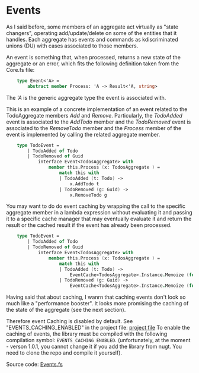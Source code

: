 # Events

As I said before, some members of an aggregate act virtually as "state changers", operating add/update/delete on some of the entities that it handles.
Each aggregate has events and commands as kdiscriminated unions (DU) with cases associated to those members.

An event is something that, when processed, returns a new state of the aggregate or an error, which fits the following definition taken from the Core.fs file:

```FSharp
    type Event<'A> =
        abstract member Process: 'A -> Result<'A, string>
```
The _'A_ is the generic aggregate type the event is associated with.

This is an example of a concrete implementation of an event related to the TodoAggregate members _Add_ and _Remove_.
Particularly, the _TodoAdded_ event is associated to the _AddTodo_ member and the _TodoRemoved_ event is associated to the _RemoveTodo_ member and the _Process_ member of the event is implemented by calling the related aggregate member.

```Fsharp
    type TodoEvent =
        | TodoAdded of Todo
        | TodoRemoved of Guid
            interface Event<TodosAggregate> with
                member this.Process (x: TodosAggregate ) =
                    match this with
                    | TodoAdded (t: Todo) -> 
                        x.AddTodo t
                    | TodoRemoved (g: Guid) -> 
                        x.RemoveTodo g

```
You may want to do do event caching by wrapping the call to the specific aggregate member in a lambda expression without evaluating it and passing it to a specific cache manager that may eventually evaluate it and return the result or the cached result if the event has already been processed.

```Fsharp
    type TodoEvent =
        | TodoAdded of Todo
        | TodoRemoved of Guid
            interface Event<TodosAggregate> with
                member this.Process (x: TodosAggregate ) =
                    match this with
                    | TodoAdded (t: Todo) -> 
                        EventCache<TodosAggregate>.Instance.Memoize (fun () -> x.AddTodo t) (x, [TodoAdded t]) 
                    | TodoRemoved (g: Guid) -> 
                        EventCache<TodosAggregate>.Instance.Memoize (fun () -> x.RemoveTodo g) (x, [TodoRemoved t]) 
```

Having said that about caching, I wanrn that caching events don't look so much like a "performance booster". It looks more promising the caching of the state of the aggregate (see the next section).

Therefore event Caching is disabled by default. See "EVENTS_CACHING_ENABLED" in the project file: [project file](https://github.com/tonyx/Sharpino/blob/main/Sharpino.Lib/Sharpino.Lib.fsproj)
 To enable the caching of events, the library must be compiled with the following compilation symbol: `EVENTS_CACHING_ENABLED`.
 (unfortunately, at the moment - verson 1.0.1, you cannot change it if you add the library from nugt. You need to clone the repo and compile it yourself).

Source code:  [Events.fs](https://github.com/tonyx/Sharpino/blob/main/Sharpino.Sample/aggregates/Todos/Events.fs)


